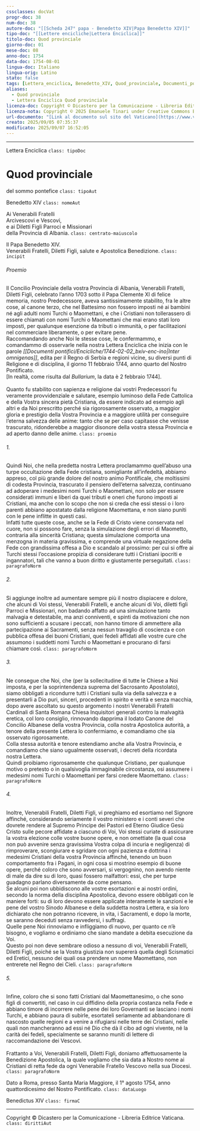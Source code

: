 ```yaml
---
cssclasses: docVat
progr-doc: 38
num-doc: 38
autore-doc: "[[Scheda 247° papa - Benedetto XIV|Papa Benedetto XIV]]"
tipo-doc: "[[Lettere encicliche|Lettera Enciclica]]"
titolo-doc: Quod provinciale
giorno-doc: 01
mese-doc: 08
anno-doc: 1754
data-doc: 1754-08-01
lingua-doc: Italiano
lingua-orig: Latino
stato: false
tags: [Lettera_enciclica, Benedetto_XIV, Quod_provinciale, Documenti_pontifici]
aliases:
  - Quod provinciale
  - Lettera Enciclica Quod provinciale
licenza-doc: Copyright © Dicastero per la Comunicazione - Libreria Editrice Vaticana
licenza-nota: Copyright © 2025 Emanuele Tinari under Creative Commons BY-NC-SA 4.0 https://creativecommons.org/licenses/by-nc-sa/4.0/
url-documento: "[Link al documento sul sito del Vaticano](https://www.vatican.va/content/benedictus-xiv/it/documents/enciclica--i-quod-provinciale--i---1-agosto-1754--cristiani-che-.html)"
creato: 2025/09/05 07:35:37
modificato: 2025/09/07 16:52:05
---
```



***


Lettera Enciclica `class: tipoDoc`


# Quod provinciale


del sommo pontefice `class: tipoAut`


Benedetto XIV `class: nomeAut`


Ai Venerabili Fratelli<br>Arcivescovi e Vescovi,<br>e ai Diletti Figli Parroci e Missionari<br>della Provincia di Albania. `class: centrato-maiuscolo`


Il Papa Benedetto XIV.<br>Venerabili Fratelli, Diletti Figli, salute e Apostolica Benedizione. `class: incipit`


###### Proemio

Il Concilio Provinciale della vostra Provincia di Albania, Venerabili Fratelli, Diletti Figli, celebrato l’anno 1703 sotto il Papa Clemente XI di felice memoria, nostro Predecessore, aveva santissimamente stabilito, fra le altre cose, al canone terzo, che nel Battesimo non fossero imposti né ai bambini né agli adulti nomi Turchi o Maomettani, e che i Cristiani non tollerassero di essere chiamati con nomi Turchi o Maomettani che mai erano stati loro imposti, per qualunque esenzione da tributi o immunità, o per facilitazioni nel commerciare liberamente, o per evitare pene.<br>Raccomandando anche Noi le stesse cose, le confermammo, e comandammo di osservarle nella nostra Lettera Enciclica che inizia con le parole *[[Documenti pontifici/Encicliche/1744-02-02_bxiv-enc-ino|Inter omnigenas]]*, edita per il Regno di Serbia e regioni vicine, su diversi punti di Religione e di disciplina, il giorno 11 febbraio 1744, anno quarto del Nostro Pontificato.<br>[In realtà, come risulta dal *Bullarium*, la data è 2 febbraio 1744].<br><br>Quanto fu stabilito con sapienza e religione dai vostri Predecessori fu veramente provvidenziale e salutare, esempio luminoso della Fede Cattolica e della Vostra sincera pietà Cristiana, da essere indicato ad esempio agli altri e da Noi prescritto perché sia rigorosamente osservato, a maggior gloria e prestigio della Vostra Provincia e a maggiore utilità per conseguire l’eterna salvezza delle anime: tanto che se per caso capitasse che venisse trascurato, ridonderebbe a maggior disonore della vostra stessa Provincia e ad aperto danno delle anime. `class: proemio`


###### 1.

Quindi Noi, che nella predetta nostra Lettera proclamammo quell’abuso una turpe occultazione della Fede cristiana, somigliante all’infedeltà, abbiamo appreso, col più grande dolore del nostro animo Pontificale, che moltissimi di codesta Provincia, trascurato il pensiero dell’eterna salvezza, continuano ad adoperare i medesimi nomi Turchi o Maomettani, non solo per essere considerati immuni e liberi da quei tributi e oneri che furono imposti ai Cristiani, ma anche con lo scopo che non si creda che essi stessi o i loro parenti abbiano apostatato dalla religione Maomettana, e non siano puniti con le pene inflitte in questi casi.<br>Infatti tutte queste cose, anche se la Fede di Cristo viene conservata nel cuore, non si possono fare, senza la simulazione degli errori di Maometto, contraria alla sincerità Cristiana; questa simulazione comporta una menzogna in materia gravissima, e comprende una virtuale negazione della Fede con grandissima offesa a Dio e scandalo al prossimo: per cui si offre ai Turchi stessi l’occasione propizia di considerare tutti i Cristiani ipocriti e ingannatori, tali che vanno a buon diritto e giustamente perseguitati. `class: paragrafoNorm`


###### 2.

Si aggiunge inoltre ad aumentare sempre più il nostro dispiacere e dolore, che alcuni di Voi stessi, Venerabili Fratelli, e anche alcuni di Voi, diletti figli Parroci e Missionari, non badando affatto ad una simulazione tanto malvagia e detestabile, ma anzi conniventi, e spinti da motivazioni che non sono sufficienti a scusare i peccati, non hanno timore di ammettere alla partecipazione ai Sacramenti, senza nessun travaglio di coscienza e con pubblica offesa dei buoni Cristiani, quei fedeli affidati alle vostre cure che assumono i suddetti nomi Turchi o Maomettani e procurano di farsi chiamare così. `class: paragrafoNorm`


###### 3.

Ne consegue che Noi, che (per la sollecitudine di tutte le Chiese a Noi imposta, e per la soprintendenza suprema del Sacrosanto Apostolato), siamo obbligati a ricondurre tutti i Cristiani sulla via della salvezza e a presentarli a Dio puri, sinceri, procedenti in spirito e verità e senza macchia, dopo avere ascoltato su questo argomento i nostri Venerabili Fratelli Cardinali di Santa Romana Chiesa Inquisitori generali contro la malvagità eretica, col loro consiglio, rinnovando dapprima il lodato Canone del Concilio Albanese della vostra Provincia, colla nostra Apostolica autorità, a tenore della presente Lettera lo confermiamo, e comandiamo che sia osservato rigorosamente.<br>Colla stessa autorità e tenore estendiamo anche alla Vostra Provincia, e comandiamo che siano ugualmente osservati, i decreti della ricordata nostra Lettera.<br>Quindi proibiamo rigorosamente che qualunque Cristiano, per qualunque motivo o pretesto o in qualsivoglia immaginabile circostanza, osi assumere i medesimi nomi Turchi o Maomettani per farsi credere Maomettano. `class: paragrafoNorm`


###### 4.

Inoltre, Venerabili Fratelli, Diletti Figli, vi preghiamo ed esortiamo nel Signore affinché, considerando seriamente il vostro ministero e i conti severi che dovrete rendere al Supremo Principe dei Pastori ed Eterno Giudice Gesù Cristo sulle pecore affidate a ciascuno di Voi, Voi stessi curiate di assicurare la vostra elezione colle vostre buone opere, e non omettiate (la qual cosa non può avvenire senza gravissima Vostra colpa di incuria e negligenza) di rimproverare, scongiurare e sgridare con ogni pazienza e dottrina i medesimi Cristiani della vostra Provincia affinché, tenendo un buon comportamento fra i Pagani, in ogni cosa si mostrino esempio di buone opere, perché coloro che sono avversari, si vergognino, non avendo niente di male da dire su di loro, quasi fossero malfattori: essi, che per turpe guadagno parlano diversamente da come pensano.<br>Se alcuni poi non ubbidiscono alle vostre esortazioni e ai nostri ordini, secondo la norma della disciplina Apostolica, devono essere obbligati con le maniere forti: su di loro devono essere applicate interamente le sanzioni e le pene del vostro Sinodo Albanese e della suddetta nostra Lettera, e sia loro dichiarato che non potranno ricevere, in vita, i Sacramenti, e dopo la morte, se saranno deceduti senza ravvedersi, i suffragi.<br>Quelle pene Noi rinnoviamo e infliggiamo di nuovo, per quanto ce n’è bisogno, e vogliamo e ordiniamo che siano mandate a debita esecuzione da Voi.<br>Questo poi non deve sembrare odioso a nessuno di voi, Venerabili Fratelli, Diletti Figli, poiché se la Vostra giustizia non supererà quella degli Scismatici ed Eretici, nessuno dei quali osa prendere un nome Maomettano, non entrerete nel Regno dei Cieli. `class: paragrafoNorm`


###### 5.

Infine, coloro che si sono fatti Cristiani dal Maomettanesimo, o che sono figli di convertiti, nel caso in cui diffidino della propria costanza nella Fede e abbiano timore di incorrere nelle pene dei loro Governanti se lasciano i nomi Turchi, e abbiano paura di subirle, esortateli seriamente ad abbandonare di nascosto quelle regioni e a venire a rifugiarsi nelle terre dei Cristiani, nelle quali non mancheranno ad essi né Dio che dà il cibo ad ogni vivente, né la carità dei fedeli, specialmente se saranno muniti di lettere di raccomandazione dei Vescovi.<br><br>Frattanto a Voi, Venerabili Fratelli, Diletti Figli, doniamo affettuosamente la Benedizione Apostolica, la quale vogliamo che sia data a Nostro nome ai Cristiani di retta fede da ogni Venerabile Fratello Vescovo nella sua Diocesi. `class: paragrafoNorm`


Dato a Roma, presso Santa Maria Maggiore, il 1° agosto 1754, anno quattordicesimo del Nostro Pontificato. `class: dataLuogo`


Benedictus XIV `class: firmaC`


***


Copyright © Dicastero per la Comunicazione - Libreria Editrice Vaticana. `class: dirittiAut`


